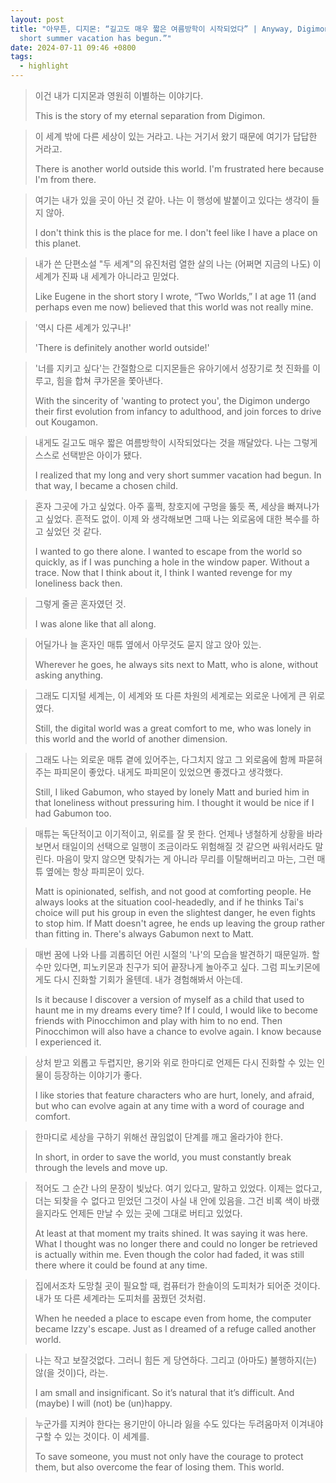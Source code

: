 ```yaml
---
layout: post
title: "아무튼, 디지몬: “길고도 매우 짧은 여름방학이 시작되었다” | Anyway, Digimon: “The long but very
  short summer vacation has begun.”"
date: 2024-07-11 09:46 +0800
tags:
  - highlight
---
```

  
> 이건 내가 디지몬과 영원히 이별하는 이야기다. 
> 
> This is the story of my eternal separation from Digimon. 

> 이 세계 밖에 다른 세상이 있는 거라고. 나는 거기서 왔기 때문에 여기가 답답한 거라고. 
> 
> There is another world outside this world. I'm frustrated here because I'm from there. 

> 여기는 내가 있을 곳이 아닌 것 같아. 나는 이 행성에 발붙이고 있다는 생각이 들지 않아. 
> 
> I don't think this is the place for me. I don't feel like I have a place on this planet. 

> 내가 쓴 단편소설 "두 세계"의 유진처럼 열한 살의 나는 (어쩌면 지금의 나도) 이 세계가 진짜 내 세계가 아니라고 믿었다. 
> 
> Like Eugene in the short story I wrote, “Two Worlds,” I at age 11 (and perhaps even me now) believed that this world was not really mine. 

> '역시 다른 세계가 있구나!' 
> 
> 'There is definitely another world outside!' 

> '너를 지키고 싶다'는 간절함으로 디지몬들은 유아기에서 성장기로 첫 진화를 이루고, 힘을 합쳐 쿠가몬을 쫓아낸다. 
> 
> With the sincerity of 'wanting to protect you', the Digimon undergo their first evolution from infancy to adulthood, and join forces to drive out Kougamon. 

> 내게도 길고도 매우 짧은 여름방학이 시작되었다는 것을 깨달았다. 나는 그렇게 스스로 선택받은 아이가 됐다. 
> 
> I realized that my long and very short summer vacation had begun. In that way, I became a chosen child. 

> 혼자 그곳에 가고 싶었다. 아주 훌쩍, 창호지에 구멍을 뚫듯 폭, 세상을 빠져나가고 싶었다. 흔적도 없이. 이제 와 생각해보면 그때 나는 외로움에 대한 복수를 하고 싶었던 것 같다. 
> 
> I wanted to go there alone. I wanted to escape from the world so quickly, as if I was punching a hole in the window paper. Without a trace. Now that I think about it, I think I wanted revenge for my loneliness back then. 

> 그렇게 줄곧 혼자였던 것. 
> 
> I was alone like that all along. 

> 어딜가나 늘 혼자인 매튜 옆에서 아무것도 묻지 않고 앉아 있는. 
> 
> Wherever he goes, he always sits next to Matt, who is alone, without asking anything. 

> 그래도 디지털 세계는, 이 세계와 또 다른 차원의 세계로는 외로운 나에게 큰 위로였다. 
> 
> Still, the digital world was a great comfort to me, who was lonely in this world and the world of another dimension. 

> 그래도 나는 외로운 매튜 곁에 있어주는, 다그치지 않고 그 외로움에 함께 파묻혀주는 파피몬이 좋았다. 내게도 파피몬이 있었으면 좋겠다고 생각했다. 
> 
> Still, I liked Gabumon, who stayed by lonely Matt and buried him in that loneliness without pressuring him. I thought it would be nice if I had Gabumon too. 

> 매튜는 독단적이고 이기적이고, 위로를 잘 못 한다. 언제나 냉철하게 상황을 바라보면서 태일이의 선택으로 일행이 조금이라도 위험해질 것 같으면 싸워서라도 말린다. 마음이 맞지 않으면 맞춰가는 게 아니라 무리를 이탈해버리고 마는, 그런 매튜 옆에는 항상 파피몬이 있다. 
> 
> Matt is opinionated, selfish, and not good at comforting people. He always looks at the situation cool-headedly, and if he thinks Tai's choice will put his group in even the slightest danger, he even fights to stop him. If Matt doesn't agree, he ends up leaving the group rather than fitting in. There's always Gabumon next to Matt. 

> 매번 꿈에 나와 나를 괴롭히던 어린 시절의 '나'의 모습을 발견하기 때문일까. 할 수만 있다면, 피노키몬과 친구가 되어 끝장나게 놀아주고 싶다. 그럼 피노키몬에게도 다시 진화할 기회가 올텐데. 내가 경험해봐서 아는데. 
> 
> Is it because I discover a version of myself as a child that used to haunt me in my dreams every time? If I could, I would like to become friends with Pinocchimon and play with him to no end. Then Pinocchimon will also have a chance to evolve again. I know because I experienced it. 

> 상처 받고 외롭고 두렵지만, 용기와 위로 한마디로 언제든 다시 진화할 수 있는 인물이 등장하는 이야기가 좋다. 
> 
> I like stories that feature characters who are hurt, lonely, and afraid, but who can evolve again at any time with a word of courage and comfort. 

> 한마디로 세상을 구하기 위해선 끊임없이 단계를 깨고 올라가야 한다. 
> 
> In short, in order to save the world, you must constantly break through the levels and move up. 

> 적어도 그 순간 나의 문장이 빛났다. 여기 있다고, 말하고 있었다. 이제는 없다고, 더는 되찾을 수 없다고 믿었던 그것이 사실 내 안에 있음을. 그건 비록 색이 바랬을지라도 언제든 만날 수 있는 곳에 그대로 버티고 있었다. 
> 
> At least at that moment my traits shined. It was saying it was here. What I thought was no longer there and could no longer be retrieved is actually within me. Even though the color had faded, it was still there where it could be found at any time. 

> 집에서조차 도망칠 곳이 필요할 때, 컴퓨터가 한솔이의 도피처가 되어준 것이다. 내가 또 다른 세계라는 도피처를 꿈꿨던 것처럼. 
> 
> When he needed a place to escape even from home, the computer became Izzy's escape. Just as I dreamed of a refuge called another world. 

> 나는 작고 보잘것없다. 그러니 힘든 게 당연하다. 그리고 (아마도) 불행하지(는) 않(을 것이)다, 라는. 
> 
> I am small and insignificant. So it’s natural that it’s difficult. And (maybe) I will (not) be (un)happy. 

> 누군가를 지켜야 한다는 용기만이 아니라 잃을 수도 있다는 두려움마저 이겨내야 구할 수 있는 것이다. 이 세계를. 
> 
> To save someone, you must not only have the courage to protect them, but also overcome the fear of losing them. This world. 
